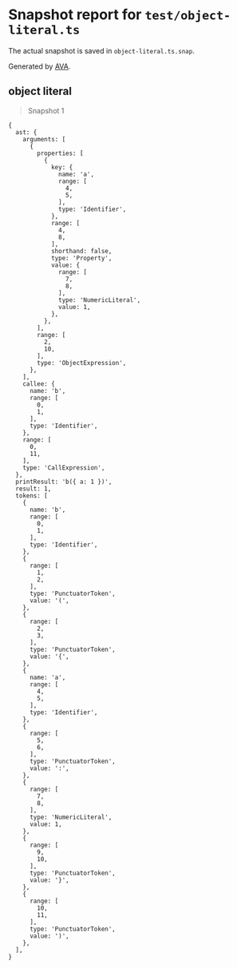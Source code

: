 # Snapshot report for `test/object-literal.ts`

The actual snapshot is saved in `object-literal.ts.snap`.

Generated by [AVA](https://avajs.dev).

## object literal

> Snapshot 1

    {
      ast: {
        arguments: [
          {
            properties: [
              {
                key: {
                  name: 'a',
                  range: [
                    4,
                    5,
                  ],
                  type: 'Identifier',
                },
                range: [
                  4,
                  8,
                ],
                shorthand: false,
                type: 'Property',
                value: {
                  range: [
                    7,
                    8,
                  ],
                  type: 'NumericLiteral',
                  value: 1,
                },
              },
            ],
            range: [
              2,
              10,
            ],
            type: 'ObjectExpression',
          },
        ],
        callee: {
          name: 'b',
          range: [
            0,
            1,
          ],
          type: 'Identifier',
        },
        range: [
          0,
          11,
        ],
        type: 'CallExpression',
      },
      printResult: 'b({ a: 1 })',
      result: 1,
      tokens: [
        {
          name: 'b',
          range: [
            0,
            1,
          ],
          type: 'Identifier',
        },
        {
          range: [
            1,
            2,
          ],
          type: 'PunctuatorToken',
          value: '(',
        },
        {
          range: [
            2,
            3,
          ],
          type: 'PunctuatorToken',
          value: '{',
        },
        {
          name: 'a',
          range: [
            4,
            5,
          ],
          type: 'Identifier',
        },
        {
          range: [
            5,
            6,
          ],
          type: 'PunctuatorToken',
          value: ':',
        },
        {
          range: [
            7,
            8,
          ],
          type: 'NumericLiteral',
          value: 1,
        },
        {
          range: [
            9,
            10,
          ],
          type: 'PunctuatorToken',
          value: '}',
        },
        {
          range: [
            10,
            11,
          ],
          type: 'PunctuatorToken',
          value: ')',
        },
      ],
    }
